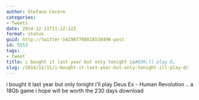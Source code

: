 ```yaml
---
author: Stefano Cecere
categories:
- Tweets
date: 2014-12-11T11:22:12Z
format: status
guid: http://twitter-542987708818538496-post
id: 5553
tags:
- tweet
title: i bought it last year but only tonight i&#039;ll play D…
slug: /2014/12/11/i-bought-it-last-year-but-only-tonight-ill-play-d/
---
```


i bought it last year but only tonight i'll play Deus Ex - Human Revolution .. a 18Gb game i hope will be worth the 230 days download